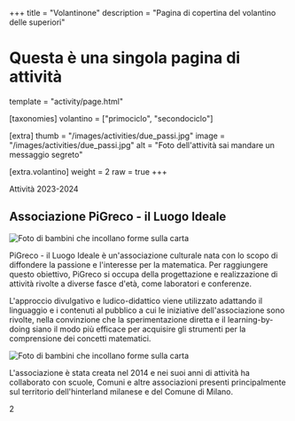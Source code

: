 +++
title = "Volantinone"
description = "Pagina di copertina del volantino delle superiori"

# Questa è una singola pagina di attività
template = "activity/page.html"

[taxonomies]
volantino = ["primociclo", "secondociclo"]

[extra]
thumb = "/images/activities/due_passi.jpg"
image = "/images/activities/due_passi.jpg"
alt = "Foto dell'attività sai mandare un messaggio segreto"

[extra.volantino]
weight = 2
raw = true
+++

<section class="page info" style="position: relative; padding: 0">
<div class="page-header"><span>Attività 2023-2024</span></div>
<div class="page-content">
<h1 class="ico ico-logo">Associazione PiGreco - il Luogo Ideale</h1>

<img src="/immaginivolantino/image5549.jpg" alt="Foto di bambini che incollano forme sulla carta" class="right">

PiGreco - il Luogo Ideale è un'associazione culturale nata con lo
scopo di diffondere la passione e l'interesse per la matematica. Per
raggiungere questo obiettivo, PiGreco si occupa della progettazione
e realizzazione di attività rivolte a diverse fasce d'età, come
laboratori e conferenze.



L'approccio divulgativo e ludico-didattico viene utilizzato adattando il
linguaggio e i contenuti al pubblico a cui le iniziative dell'associazione
sono rivolte, nella convinzione che la sperimentazione diretta e il
learning-by-doing siano il modo più efficace per acquisire gli strumenti
per la comprensione dei concetti matematici.

<img src="/immaginivolantino/image5547.jpg" alt="Foto di bambini che incollano forme sulla carta" class="left">

L'associazione è stata creata nel 2014 e nei suoi anni di attività ha
collaborato con scuole,
Comuni e altre associazioni presenti principalmente sul territorio dell'hinterland
milanese e del Comune di Milano.




</div>
<div class="page-footer"><div class="page-number"><span>2</span></div></div>
</section>
